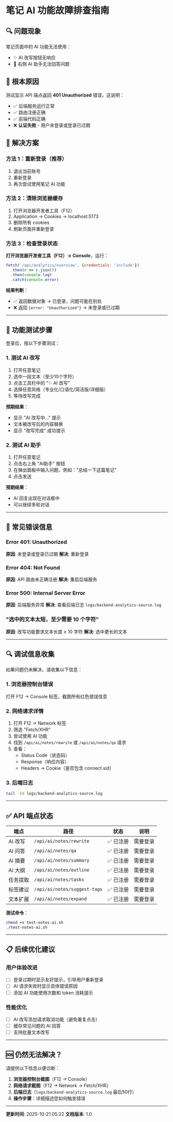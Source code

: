 # 笔记 AI 功能故障排查指南

## 🔍 问题现象

笔记页面中的 AI 功能无法使用：
- ✨ AI 改写按钮无响应
- 💬 右侧 AI 助手无法回答问题

## 🎯 根本原因

测试显示 API 端点返回 **401 Unauthorized** 错误，这说明：
- ✅ 后端服务运行正常
- ✅ 路由注册正确
- ✅ 前端代码正确
- ❌ **认证失败** - 用户未登录或登录已过期

## 🔧 解决方案

### 方法 1：重新登录（推荐）

1. 退出当前账号
2. 重新登录
3. 再次尝试使用笔记 AI 功能

### 方法 2：清除浏览器缓存

1. 打开浏览器开发者工具（F12）
2. Application → Cookies → localhost:5173
3. 删除所有 cookies
4. 刷新页面并重新登录

### 方法 3：检查登录状态

**打开浏览器开发者工具（F12）→ Console**，运行：

```javascript
fetch('/api/analytics/overview', {credentials: 'include'})
  .then(r => r.json())
  .then(console.log)
  .catch(console.error)
```

**结果判断**：
- ✅ 返回数据对象 → 已登录，问题可能在别处
- ❌ 返回 `{error: "Unauthorized"}` → 未登录或已过期

---

## 🧪 功能测试步骤

登录后，按以下步骤测试：

### 1. 测试 AI 改写

1. 打开任意笔记
2. 选中一段文本（至少10个字符）
3. 点击工具栏中的 "✨ AI 改写"
4. 选择任意风格（专业化/口语化/简洁版/详细版）
5. 等待改写完成

**预期结果**：
- 显示 "AI 改写中..." 提示
- 文本被改写后的内容替换
- 显示 "改写完成" 成功提示

### 2. 测试 AI 助手

1. 打开任意笔记
2. 点击右上角 "AI助手" 按钮
3. 在弹出面板中输入问题，例如："总结一下这篇笔记"
4. 点击发送

**预期结果**：
- AI 回复出现在对话框中
- 可以继续多轮对话

---

## 🐛 常见错误信息

### Error 401: Unauthorized
**原因**: 未登录或登录已过期
**解决**: 重新登录

### Error 404: Not Found
**原因**: API 路由未正确注册
**解决**: 重启后端服务

### Error 500: Internal Server Error
**原因**: 后端服务异常
**解决**: 查看后端日志 `logs/backend-analytics-source.log`

### "选中的文本太短，至少需要 10 个字符"
**原因**: 改写功能要求文本长度 ≥ 10 字符
**解决**: 选中更长的文本

---

## 🔍 调试信息收集

如果问题仍未解决，请收集以下信息：

### 1. 浏览器控制台错误
打开 F12 → Console 标签，截图所有红色错误信息

### 2. 网络请求详情
1. 打开 F12 → Network 标签
2. 筛选 "Fetch/XHR"
3. 尝试使用 AI 功能
4. 找到 `/api/ai/notes/rewrite` 或 `/api/ai/notes/qa` 请求
5. 查看：
   - Status Code（状态码）
   - Response（响应内容）
   - Headers → Cookie（是否包含 connect.sid）

### 3. 后端日志
```bash
tail -50 logs/backend-analytics-source.log
```

---

## ✅ API 端点状态

| 端点 | 路径 | 状态 | 说明 |
|------|------|------|------|
| AI 改写 | `/api/ai/notes/rewrite` | ✅ 已注册 | 需要登录 |
| AI 问答 | `/api/ai/notes/qa` | ✅ 已注册 | 需要登录 |
| AI 摘要 | `/api/ai/notes/summary` | ✅ 已注册 | 需要登录 |
| AI 大纲 | `/api/ai/notes/outline` | ✅ 已注册 | 需要登录 |
| 任务提取 | `/api/ai/notes/tasks` | ✅ 已注册 | 需要登录 |
| 标签建议 | `/api/ai/notes/suggest-tags` | ✅ 已注册 | 需要登录 |
| 文本扩展 | `/api/ai/notes/expand` | ✅ 已注册 | 需要登录 |

**测试命令**：
```bash
chmod +x test-notes-ai.sh
./test-notes-ai.sh
```

---

## 📋 后续优化建议

### 用户体验改进
- [ ] 登录过期时显示友好提示，引导用户重新登录
- [ ] AI 请求失败时显示具体错误原因
- [ ] 添加 AI 功能使用次数和 token 消耗提示

### 性能优化
- [ ] AI 改写添加请求取消功能（避免重复点击）
- [ ] 缓存常见问题的 AI 回答
- [ ] 支持批量文本改写

---

## 🆘 仍然无法解决？

请提供以下信息以便诊断：

1. **浏览器控制台截图**（F12 → Console）
2. **网络请求截图**（F12 → Network → Fetch/XHR）
3. **后端日志**（`logs/backend-analytics-source.log` 最后50行）
4. **操作步骤**：详细描述您如何触发错误

---

**更新时间**: 2025-10-21 05:22
**文档版本**: 1.0
